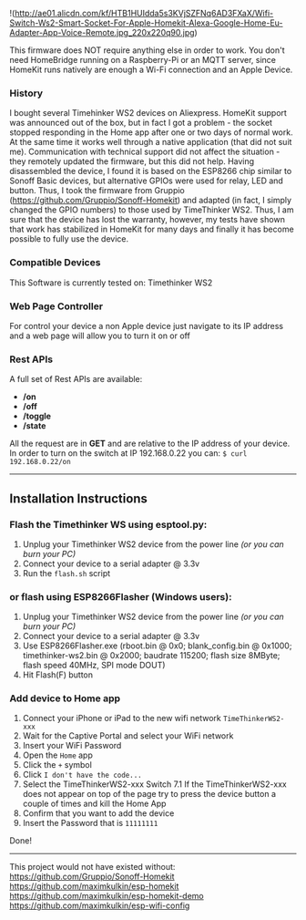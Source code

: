 !(http://ae01.alicdn.com/kf/HTB1HUIdda5s3KVjSZFNq6AD3FXaX/Wifi-Switch-Ws2-Smart-Socket-For-Apple-Homekit-Alexa-Google-Home-Eu-Adapter-App-Voice-Remote.jpg_220x220q90.jpg)

This firmware does NOT require anything else in order to work.
You don't need HomeBridge running on a Raspberry-Pi or an MQTT server, since HomeKit runs natively are enough a Wi-Fi connection and an Apple Device.

### History
I bought several Timehinker WS2 devices on Aliexpress. HomeKit support was announced out of the box, but in fact I got a problem - the socket stopped responding in the Home app after one or two days of normal work. At the same time it works well through a native application (that did not suit me). 
Communication with technical support did not affect the situation - they remotely updated the firmware, but this did not help. Having disassembled the device, I found it is based on the ESP8266 chip similar to Sonoff Basic devices, but alternative GPIOs were used for relay, LED and button. Thus, I took the firmware from Gruppio (https://github.com/Gruppio/Sonoff-Homekit) and adapted (in fact, I simply changed the GPIO numbers) to those used by TimeThinker WS2. 
Thus, I am sure that the device has lost the warranty, however, my tests have shown that work has stabilized in HomeKit for many days and finally it has become possible to fully use the device.

### Compatible Devices
This Software is currently tested on: Timethinker WS2

### Web Page Controller
For control your device a non Apple device just navigate to its IP address and a web page will allow you to turn it on or off

### Rest APIs
A full set of Rest APIs are available:
* **/on**
* **/off**
* **/toggle**
* **/state**

All the request are in **GET** and are relative to the IP address of your device.
In order to turn on the switch at IP 192.168.0.22 you can: `$ curl 192.168.0.22/on`

---

## Installation Instructions

### Flash the Timethinker WS using esptool.py:
 1) Unplug your Timethinker WS2 device from the power line _(or you can burn your PC)_
 2) Connect your device to a serial adapter @ 3.3v
 3) Run the `flash.sh` script 
 
### or flash using ESP8266Flasher (Windows users):
 1) Unplug your Timethinker WS2 device from the power line _(or you can burn your PC)_
 2) Connect your device to a serial adapter @ 3.3v
 3) Use ESP8266Flasher.exe (rboot.bin @ 0x0; blank_config.bin @ 0x1000; timethinker-ws2.bin @ 0x2000; baudrate 115200; flash size 8MByte; flash speed 40MHz, SPI mode DOUT)
 4) Hit Flash(F) button

### Add device to Home app
 1) Connect your iPhone or iPad to the new wifi network `TimeThinkerWS2-xxx`
 2) Wait for the Captive Portal and select your WiFi network
 3) Insert your WiFi Password
 4) Open the `Home` app
 5) Click the `+` symbol
 6) Click `I don't have the code...`
 7) Select the TimeThinkerWS2-xxx Switch 
 7.1 If the TimeThinkerWS2-xxx does not appear on top of the page try to press the device button a couple of times and kill the Home App
 9) Confirm that you want to add the device
 10) Insert the Password that is `11111111`

Done! 

---

This project would not have existed without:
https://github.com/Gruppio/Sonoff-Homekit
https://github.com/maximkulkin/esp-homekit
https://github.com/maximkulkin/esp-homekit-demo
https://github.com/maximkulkin/esp-wifi-config
